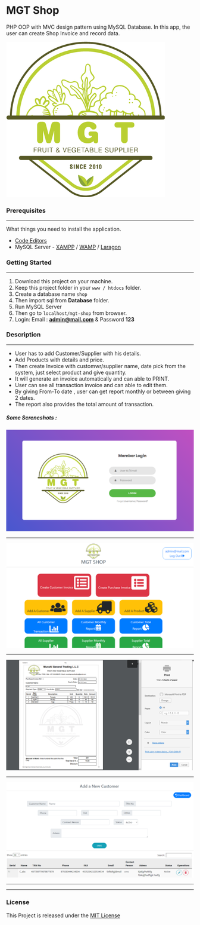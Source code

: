 # MGT Shop
PHP OOP with MVC design pattern using MySQL Database.
In this app, the user can create Shop Invoice and record data.

![](https://github.com/Arif-un/MGT-Shop/blob/master/resource/MGT-logo-%5BConverted%5D.png?raw=true)

### Prerequisites

------------


What things you need to install the application.
- [Code Editors](https://www.google.com/search?client=opera&q=Code+Editors&sourceid=opera&ie=UTF-8&oe=UTF-8)
- MySQL Server - [XAMPP](https://www.apachefriends.org/download.html "XAMPP") / [WAMP](http://www.wampserver.com/en/ "WAMP") / [Laragon](https://laragon.org/download/index.html "Laragon")

### Getting Started

------------

1. Download this project on your machine.
2. Keep this project folder in your `www / htdocs` folder.
3. Create a database name `shop` 
4. Then import sql from **Database** folder.
5. Run MySQL Server
6. Then go to `localhost/mgt-shop` from browser.
7. Login: Email : **admin@mail.com** & Password **123**

### Description

------------
- User has to add Customer/Supplier with his details.
- Add Products with details and price.
- Then create Invoice with customwr/supplier name, date pick from the system, just select product and give quantity.
- It will generate an invoice automatically and can able to PRINT.
- User can see all transaction invoice and can able to edit them.
- By giving From-To date , user can get report monthly or between giving 2 dates.
- The report also provides the total  amount of transaction.

##### Some Screneshots :

![imgs](https://github.com/Arif-un/MGT-Shop/blob/master/Screenshots/capture.png?raw=true)

------------


![arif-un](https://github.com/Arif-un/MGT-Shop/blob/master/Screenshots/capture2.png?raw=true)

------------

![shop-invoice-creator](https://github.com/Arif-un/MGT-Shop/blob/master/Screenshots/Capture3.PNG?raw=true)

------------

![Shop invoice creator](https://github.com/Arif-un/MGT-Shop/blob/master/Screenshots/Capture4.PNG?raw=true)

------------

------------

### License
This Project is released under the [MIT License](https://opensource.org/licenses/MIT)

